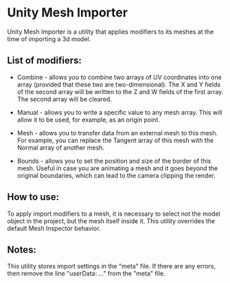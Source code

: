 # Unity Mesh Importer

Unity Mesh Importer is a utility that applies modifiers to its meshes at the time of importing a 3d model.

List of modifiers:
------------------
* Combine - allows you to combine two arrays of UV coordinates into one array (provided that these two are two-dimensional). The X and Y fields of the second array will be written to the Z and W fields of the first array. The second array will be cleared.

* Manual - allows you to write a specific value to any mesh array. This will allow it to be used, for example, as an origin point.

* Mesh - allows you to transfer data from an external mesh to this mesh. For example, you can replace the Tangent array of this mesh with the Normal array of another mesh.

* Bounds - allows you to set the position and size of the border of this mesh. Useful in case you are animating a mesh and it goes beyond the original boundaries, which can lead to the camera clipping the render.

How to use:
-----------
To apply import modifiers to a mesh, it is necessary to select not the model object in the project, but the mesh itself inside it. This utility overrides the default Mesh Inspector behavior.

Notes:
------
This utility stores import settings in the "meta" file. If there are any errors, then remove the line "userData: ..." from the "meta" file.
